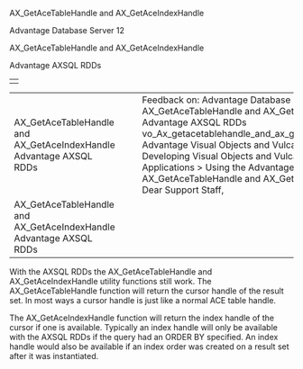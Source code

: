 AX\_GetAceTableHandle and AX\_GetAceIndexHandle




Advantage Database Server 12  

AX\_GetAceTableHandle and AX\_GetAceIndexHandle

Advantage AXSQL RDDs

|  |
| --- |
|  |

|  |  |  |  |  |
| --- | --- | --- | --- | --- |
| AX\_GetAceTableHandle and AX\_GetAceIndexHandle  Advantage AXSQL RDDs |  |  | Feedback on: Advantage Database Server 12 - AX\_GetAceTableHandle and AX\_GetAceIndexHandle Advantage AXSQL RDDs vo\_Ax\_getacetablehandle\_and\_ax\_getaceindexhandle Advantage Visual Objects and Vulcan.NET RDD > Developing Visual Objects and Vulcan.NET Applications > Using the Advantage AXSQL RDDs > AX\_GetAceTableHandle and AX\_GetAceIndexHandle / Dear Support Staff, |  |
| AX\_GetAceTableHandle and AX\_GetAceIndexHandle  Advantage AXSQL RDDs |  |  |  |  |

With the AXSQL RDDs the AX\_GetAceTableHandle and AX\_GetAceIndexHandle utility functions still work. The AX\_GetAceTableHandle function will return the cursor handle of the result set. In most ways a cursor handle is just like a normal ACE table handle.

The AX\_GetAceIndexHandle function will return the index handle of the cursor if one is available. Typically an index handle will only be available with the AXSQL RDDs if the query had an ORDER BY specified. An index handle would also be available if an index order was created on a result set after it was instantiated.